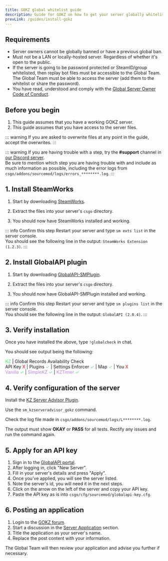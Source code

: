 ```yaml
---
title: GOKZ global whitelist guide
description: Guide for GOKZ on how to get your server globally whitelisted
prevLink: /guides/install-gokz
---
```


## Requirements

- Server owners cannot be globally banned or have a previous global ban.
- Must not be a LAN or locally-hosted server. Regardless of whether it's open to the public.
- If the server is going to be password protected or SteamID/group whitelisted, then replay bot files must be accessible to the Global Team. The Global Team must be able to access the server (add them to the whitelist or share the password).
- You have read, understood and comply with the [Global Server Owner Code of Conduct](https://forum.gokz.org/p/server-rules).

## Before you begin

1. This guide assumes that you have a working GOKZ server.
2. This guide assumes that you have access to the server files.

::: warning
If you are asked to overwrite files at any point in the guide, accept the overwrites.
:::

::: warning
If you are having trouble with a step, try the **#support** channel in [our Discord server](https://discord.gg/csgokz).
<br>Be sure to mention which step you are having trouble with and include as much information as possible, including the error logs from `csgo/addons/sourcemod/logs/errors_********.log`.
:::

## 1. Install SteamWorks

1. Start by downloading [SteamWorks](http://users.alliedmods.net/~kyles/builds/SteamWorks).

2. Extract the files into your server's `csgo` directory.

3. You should now have SteamWorks installed and working.

::: info Confirm this step
Restart your server and type `sm exts list` in the server console.
<br>You should see the following line in the output: `SteamWorks Extension (1.2.3)`.
:::

## 2. Install GlobalAPI plugin

1. Start by downloading [GlobalAPI-SMPlugin](https://bitbucket.org/kztimerglobalteam/globalapi-smplugin/downloads).

2. Extract the files into your server's `csgo` directory.

3. You should now have GlobalAPI-SMPlugin installed and working.

::: info Confirm this step
Restart your server and type `sm plugins list` in the server console.
<br>You should see the following line in the output: `GlobalAPI (2.0.4)`.
:::

## 3. Verify installation

Once you have installed the above, type `!globalcheck` in chat.

You should see output being the following:

<span style="color: #36EE56">KZ</span> | Global Records Availability Check<br>
API Key <span style="color: #FF0B00">X</span> |
Plugins <span style="color: #36EE56">✓</span> |
Settings Enforcer <span style="color: #36EE56">✓</span> |
Map <span style="color: #36EE56">✓</span> |
You <span style="color: #FF0B00">X</span><br>
<span style="color: #BA83E9">Vanilla</span> <span style="color: #36EE56">✓</span> |
<span style="color: #BA83E9">SimpleKZ</span> <span style="color: #36EE56">✓</span> |
<span style="color: #BA83E9">KZTimer</span> <span style="color: #36EE56">✓</span>

## 4. Verify configuration of the server

Install the [KZ Server Advisor Plugin](https://bitbucket.org/kztimerglobalteam/kzserveradvisor).

Use the `sm_kzserveradvisor_gokz` command.

Check the log file made in `csgo/addons/sourcemod/logs/L********.log`.

The output must show **OKAY** or **PASS** for all tests.
Rectify any issues and run the command again.

## 5. Apply for an API key

1. Sign in to the [GlobalAPI portal](https://portal.global-api.com/dashboard/servers/owned).
2. After logging in, click "New Server".
3. Fill in your server's details and press "Apply".
4. Once you've applied, you will see the server listed.
5. Note the server's id, you will need it in the next steps.
6. Click on the arrow on the left of the server and copy your API key.
7. Paste the API key as is into `csgo/cfg/sourcemod/globalapi-key.cfg`.

## 6. Posting an application

1. Login to the [GOKZ forum](https://forum.gokz.org/login).
2. Start a discussion in the [Server Application](https://forum.gokz.org/t/ss-application) section.
3. Title the application as your server's name.
4. Replace the post content with your information.

The Global Team will then review your application and advise you further if necessary.
